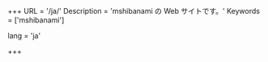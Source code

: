 +++
URL = '/ja/'
Description  = 'mshibanami の Web サイトです。'
Keywords = ['mshibanami']

lang = 'ja'

+++
